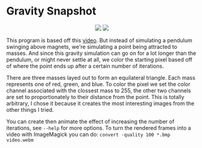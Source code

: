 # Gravity Snapshot

<p align="center">
<a href="https://i.imgur.com/usVLatU.png"><img src="https://i.imgur.com/usVLatU.png"></a>
<a href="https://i.imgur.com/3Y4jMak.png"><img src="https://i.imgur.com/3Y4jMak.png"></a>
</p>

This program is based off this [video](https://www.youtube.com/watch?v=C5Jkgvw-Z6E). But instead of simulating a pendulum swinging above magnets, we're simulating a point being attracted to masses. And since this gravity simulation can go on for a lot longer than the pendulum, or might never settle at all, we color the starting pixel based off of where the point ends up after a certain number of iterations.

There are three masses layed out to form an equilateral triangle. Each mass represents one of red, green, and blue. To color the pixel we set the color channel associated with the clossest mass to 255, the other two channels are set to proportionately to their distance from the point. This is totally arbitrary, I chose it because it creates the most interesting images from the other things I tried.

You can create then animate the effect of increasing the number of iterations, see `--help` for more options.
To turn the rendered frames into a video with ImageMagick you can do: `convert -quality 100 *.bmp video.webm`